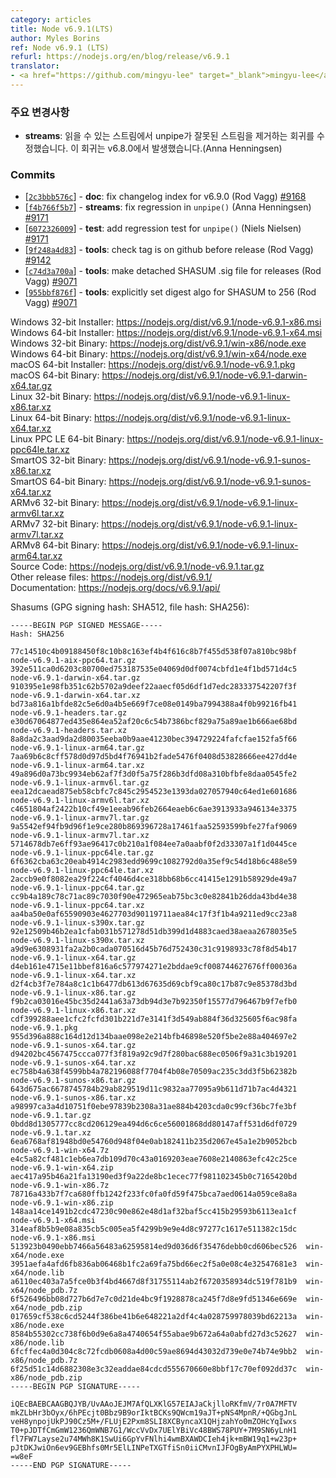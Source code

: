```yaml
---
category: articles
title: Node v6.9.1(LTS)
author: Myles Borins
ref: Node v6.9.1 (LTS)
refurl: https://nodejs.org/en/blog/release/v6.9.1
translator:
- <a href="https://github.com/mingyu-lee" target="_blank">mingyu-lee</a>
---
```


<!-- ### Notable changes -->

### 주요 변경사항

<!--* **streams**: Fix a regression introduced in v6.8.0 in readable stream that caused unpipe to remove the wrong stream (Anna Henningsen) -->

* **streams**: 읽을 수 있는 스트림에서 unpipe가 잘못된 스트림을 제거하는 회귀를 수정했습니다. 이 회귀는 v6.8.0에서 발생했습니다.(Anna Henningsen)

### Commits

* [[`2c3bbb576c`](https://github.com/nodejs/node/commit/2c3bbb576c)] - **doc**: fix changelog index for v6.9.0 (Rod Vagg) [#9168](https://github.com/nodejs/node/pull/9168)
* [[`f4b766f5b7`](https://github.com/nodejs/node/commit/f4b766f5b7)] - **streams**: fix regression in `unpipe()` (Anna Henningsen) [#9171](https://github.com/nodejs/node/pull/9171)
* [[`6072326009`](https://github.com/nodejs/node/commit/6072326009)] - **test**: add regression test for `unpipe()` (Niels Nielsen) [#9171](https://github.com/nodejs/node/pull/9171)
* [[`9f248a4d83`](https://github.com/nodejs/node/commit/9f248a4d83)] - **tools**: check tag is on github before release (Rod Vagg) [#9142](https://github.com/nodejs/node/pull/9142)
* [[`c74d3a700a`](https://github.com/nodejs/node/commit/c74d3a700a)] - **tools**: make detached SHASUM .sig file for releases (Rod Vagg) [#9071](https://github.com/nodejs/node/pull/9071)
* [[`955bbf876f`](https://github.com/nodejs/node/commit/955bbf876f)] - **tools**: explicitly set digest algo for SHASUM to 256 (Rod Vagg) [#9071](https://github.com/nodejs/node/pull/9071)

Windows 32-bit Installer: https://nodejs.org/dist/v6.9.1/node-v6.9.1-x86.msi<br>
Windows 64-bit Installer: https://nodejs.org/dist/v6.9.1/node-v6.9.1-x64.msi<br>
Windows 32-bit Binary: https://nodejs.org/dist/v6.9.1/win-x86/node.exe<br>
Windows 64-bit Binary: https://nodejs.org/dist/v6.9.1/win-x64/node.exe<br>
macOS 64-bit Installer: https://nodejs.org/dist/v6.9.1/node-v6.9.1.pkg<br>
macOS 64-bit Binary: https://nodejs.org/dist/v6.9.1/node-v6.9.1-darwin-x64.tar.gz<br>
Linux 32-bit Binary: https://nodejs.org/dist/v6.9.1/node-v6.9.1-linux-x86.tar.xz<br>
Linux 64-bit Binary: https://nodejs.org/dist/v6.9.1/node-v6.9.1-linux-x64.tar.xz<br>
Linux PPC LE 64-bit Binary: https://nodejs.org/dist/v6.9.1/node-v6.9.1-linux-ppc64le.tar.xz<br>
SmartOS 32-bit Binary: https://nodejs.org/dist/v6.9.1/node-v6.9.1-sunos-x86.tar.xz<br>
SmartOS 64-bit Binary: https://nodejs.org/dist/v6.9.1/node-v6.9.1-sunos-x64.tar.xz<br>
ARMv6 32-bit Binary: https://nodejs.org/dist/v6.9.1/node-v6.9.1-linux-armv6l.tar.xz<br>
ARMv7 32-bit Binary: https://nodejs.org/dist/v6.9.1/node-v6.9.1-linux-armv7l.tar.xz<br>
ARMv8 64-bit Binary: https://nodejs.org/dist/v6.9.1/node-v6.9.1-linux-arm64.tar.xz<br>
Source Code: https://nodejs.org/dist/v6.9.1/node-v6.9.1.tar.gz<br>
Other release files: https://nodejs.org/dist/v6.9.1/<br>
Documentation: https://nodejs.org/docs/v6.9.1/api/

Shasums (GPG signing hash: SHA512, file hash: SHA256):
```
-----BEGIN PGP SIGNED MESSAGE-----
Hash: SHA256

77c14510c4b09188450f8c10b8c163ef4b4f616c8b7f455d538f07a810bc98bf  node-v6.9.1-aix-ppc64.tar.gz
392e511ca0d6203c80700ed753187535e04069d0df0074cbfd1e4f1bd571d4c5  node-v6.9.1-darwin-x64.tar.gz
910395e1e98fb351c62b5702a9deef22aaecf05d6df1d7edc283337542207f3f  node-v6.9.1-darwin-x64.tar.xz
bd73a816a1bfde82c5e6d0a4b5e669f7ce08e0149ba7994388a4f0b99216fb41  node-v6.9.1-headers.tar.gz
e30d67064877ed435e864ea52af20c6c54b7386bcf829a75a89ae1b666ae68bd  node-v6.9.1-headers.tar.xz
8a8da2c3aad9da2d80035eeba0b9aae41230bec394729224fafcfae152fa5f66  node-v6.9.1-linux-arm64.tar.gz
7aa69b6c8cff578d0d97d5bd4f76941b2fade5476f0408d53828666ee427dd4e  node-v6.9.1-linux-arm64.tar.xz
49a896d0a73bc9934eb62af7f3d0f5a75f286b3dfd08a310bfbfe8daa0545fe2  node-v6.9.1-linux-armv6l.tar.gz
eea12dcaead875eb58cbfc7c845c2954523e1393da027057940c64ed1e601686  node-v6.9.1-linux-armv6l.tar.xz
c4651804af2422b10cf49e1eeab96feb2664eaeb6c6ae3913933a946134e3375  node-v6.9.1-linux-armv7l.tar.gz
9a5542ef94fb9d96f1e9ce280b869396728a17461faa52593599bfe27faf9069  node-v6.9.1-linux-armv7l.tar.xz
5714678db7e6ff93ae96417c0b210a1f084ee7a0aabf0f2d33307a1f1d0445ce  node-v6.9.1-linux-ppc64le.tar.gz
6f6362cba63c20eab4914c2983edd9699c1082792d0a35ef9c54d18b6c488e59  node-v6.9.1-linux-ppc64le.tar.xz
2accb9e0f8082ea29f224cf4046d4ce318bb68b6cc41415e1291b58929de49a7  node-v6.9.1-linux-ppc64.tar.gz
cc9b4a189c78c71ac89c7030f90e472965eab75bc3c0e82841b26dda43bd4e38  node-v6.9.1-linux-ppc64.tar.xz
aa4ba50e0af65590903e4627703d90119711aea84c17f3f1b4a9211ed9cc23a8  node-v6.9.1-linux-s390x.tar.gz
92e12509b46b2ea1cfab031b571278d51db399d1d4883caed38aeaa2678035e5  node-v6.9.1-linux-s390x.tar.xz
a9d9e6308931fa2a2b0cada070516d45b76d752430c31c9198933c78f8d54b17  node-v6.9.1-linux-x64.tar.gz
d4eb161e4715e11bbef816a6c577974271e2bddae9cf008744627676ff00036a  node-v6.9.1-linux-x64.tar.xz
d2f4cb3f7e784a8c1c1b6477db613d67635d69cbf9ca80c17b87c9e85378d3bd  node-v6.9.1-linux-x86.tar.gz
f9b2ca03016e45bc35d2441a63a73db94d3e7b92350f15577d796467b9f7efb0  node-v6.9.1-linux-x86.tar.xz
cdf399288aee1cfc2fcfd301b221d7e3141f3d549ab884f36d325605f6ac98fa  node-v6.9.1.pkg
955d396a888c164d12d134baae098e2e214bfb46898e520f5be2e88a404697e2  node-v6.9.1-sunos-x64.tar.gz
d94202bc4567475ccca077f3f819a92c9d7f280bac688ec0506f9a31c3b19201  node-v6.9.1-sunos-x64.tar.xz
ec758b4a638f4599bb4a782196088f7704f4b08e70509ac235c3dd3f5b62382b  node-v6.9.1-sunos-x86.tar.gz
643d675ac6678745784b29ab829519d11c9832aa77095a9b611d71b7ac4d4321  node-v6.9.1-sunos-x86.tar.xz
a98997ca3a4d10751f0ebe97839b2308a31ae884b4203cda0c99cf36bc7fe3bf  node-v6.9.1.tar.gz
0bdd8d1305777cc8cd206129ea494d6c6ce56001868dd80147aff531d6df0729  node-v6.9.1.tar.xz
6ea6768af81948bd0e54760d948f04e0ab182411b235d2067e45a1e2b9052bcb  node-v6.9.1-win-x64.7z
e4c5a82cf481c1eb6ea7db109d70c43a0169203eae7608e2140863efc42c25ce  node-v6.9.1-win-x64.zip
aec417a95b46a21fa13190ed3f9a22de8bc1ecec77f981102345b0c7165420bd  node-v6.9.1-win-x86.7z
78716a433b7f7ca680ffb1242f233fc0fa0fd59f475bca7aed0614a059ce8a8a  node-v6.9.1-win-x86.zip
148aa14ce1491b2cdc47230c90e862e48d1af32baf5cc415b29593b6113ea1cf  node-v6.9.1-x64.msi
314eaf8b5b9e08a835cb5c005ea5f4299b9e9e4d8c97277c1617e511382c15dc  node-v6.9.1-x86.msi
513923b0490ebb7466a56483a62595814ed9d036d6f35476debb0cd606bec526  win-x64/node.exe
3951aefa4afd6fb836ab06468b1fc2a69fa75bd66ec2f5a0e08c4e32547681e3  win-x64/node.lib
a6110ec403a7a5fce0b3f4bd4667d8f31755114ab2f6720358934dc519f781b9  win-x64/node_pdb.7z
6f526496bb08d727b6d7e7c0d21de4bc9f1928878ca245f7d8e9fd51346e669e  win-x64/node_pdb.zip
017659cf538c6cd5244f386be41b6e648221a2df4c4a028759978039bd62213a  win-x86/node.exe
8584b55302cc738f6b0d9e6a8a4740654f55abae9b672a64a0abfd27d3c52627  win-x86/node.lib
6fcffec4a0d304c8c72fcdb0608a4d00c59ae8694d43032d739e0e74b74e9bb2  win-x86/node_pdb.7z
6f25d51c14d6882308e3c32eaddae84cdcd555670660e8bbf17c70ef092dd37c  win-x86/node_pdb.zip
-----BEGIN PGP SIGNATURE-----

iQEcBAEBCAAGBQJYB/UvAAoJEJM7AfQLXKlG57EIAJaCkjlloRKfmV/7r0A7MFTV
mkZLbHr3bOyx/6hPEcjt0Bbz9B9orIktBCKs9QWcm19aJT+pNS4MpnR/+QGbgJnL
veH8ynpojUkPJ90Cz5M+/FLUjE2Pxm8SLI8XCByncaX1QHjzahYo0mZOHcYqIwxs
T0+pJDTfCmGmW1236QmWNB7G1/WccVvDx7UElYBiVc48BWS78PUY+7M9SN6yLnH1
fl7FW7Layse2u74MWh8K1SwUi6GpYvFNlhi4wmBXAWDCIeh4jk+mBW19q1+w23p+
pJtDKJwiOn6ev9GEBhfs0Mr5ElLINPeTXGTfiSn0iiCMvnIJFOgByAmPYXPHLWU=
=w8eF
-----END PGP SIGNATURE-----

```